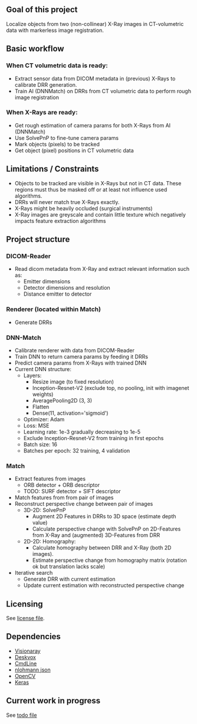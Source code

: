 ## Goal of this project

Localize objects from two (non-collinear) X-Ray images in CT-volumetric data with markerless image registration.


## Basic workflow

### When CT volumetric data is ready:
- Extract sensor data from DICOM metadata in (previous) X-Rays to calibrate DRR generation.
- Train AI (DNNMatch) on DRRs from CT volumetric data to perform rough image registration
### When X-Rays are ready:
- Get rough estimation of camera params for both X-Rays from AI (DNNMatch)
- Use SolvePnP to fine-tune camera params
- Mark objects (pixels) to be tracked
- Get object (pixel) positions in CT volumetric data


## Limitations / Constraints

- Objects to be tracked are visible in X-Rays but not in CT data. These regions must thus be masked off or at least not influence used algorithms.
- DRRs will never match true X-Rays exactly.
- X-Rays might be heavily occluded (surgical instruments)
- X-Ray images are greyscale and contain little texture which negatively impacts feature extraction algorithms


## Project structure

### DICOM-Reader
- Read dicom metadata from X-Ray and extract relevant information such as:
    * Emitter dimensions
    * Detector dimensions and resolution
    * Distance emitter to detector

### Renderer (located within Match)
- Generate DRRs

### DNN-Match
- Calibrate renderer with data from DICOM-Reader
- Train DNN to return camera params by feeding it DRRs
- Predict camera params from X-Rays with trained DNN
- Current DNN structure:
    * Layers:
        + Resize image (to fixed resolution)
        + Inception-Resnet-V2 (exclude top, no pooling, init with imagenet weights)
        + AveragePooling2D (3, 3)
        + Flatten
        + Dense(11, activation='sigmoid')
    * Optimizer: Adam
    * Loss: MSE
    * Learning rate: 1e-3 gradually decreasing to 1e-5
    * Exclude Inception-Resnet-V2 from training in first epochs
    * Batch size: 16
    * Batches per epoch: 32 training, 4 validation


### Match
- Extract features from images
    * ORB detector + ORB descriptor
    * TODO: SURF detector + SIFT descriptor
- Match features from from pair of images
- Reconstruct perspective change between pair of images
    * 3D-2D: SolvePnP
        + Augment 2D Features in DRRs to 3D space (estimate depth value)
        + Calculate perspective change with SolvePnP on 2D-Features from X-Ray and (augmented) 3D-Features from DRR
    * 2D-2D: Homography:
        + Calculate homography between DRR and X-Ray (both 2D images).
        + Estimate perspective change from homography matrix (rotation ok but translation lacks scale)
- Iterative search
    * Generate DRR with current estimation
    * Update current estimation with reconstructed perspective change

## Licensing
See [license file](license.md).

## Dependencies
- [Visionaray](https://github.com/szellmann/visionaray)
- [Deskvox](https://github.com/deskvox/deskvox)
- [CmdLine](https://github.com/abolz/CmdLine)
- [nlohmann json](https://github.com/nlohmann/json)
- [OpenCV](https://github.com/opencv/opencv)
- [Keras](https://github.com/keras-team/keras)

## Current work in progress
See [todo file](todo.md)

